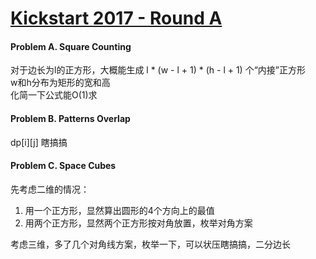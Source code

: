 [Kickstart 2017 - Round A](https://code.google.com/codejam/contest/8284486/dashboard)
====

#### Problem A. Square Counting  
对于边长为l的正方形，大概能生成 l * (w - l + 1) * (h - l + 1) 个“内接”正方形  
w和h分布为矩形的宽和高  
化简一下公式能O(1)求

#### Problem B. Patterns Overlap  
dp[i][j] 瞎搞搞

#### Problem C. Space Cubes  
先考虑二维的情况：  
1. 用一个正方形，显然算出圆形的4个方向上的最值  
2. 用两个正方形，显然两个正方形按对角放置，枚举对角方案  

考虑三维，多了几个对角线方案，枚举一下，可以状压瞎搞搞，二分边长  
